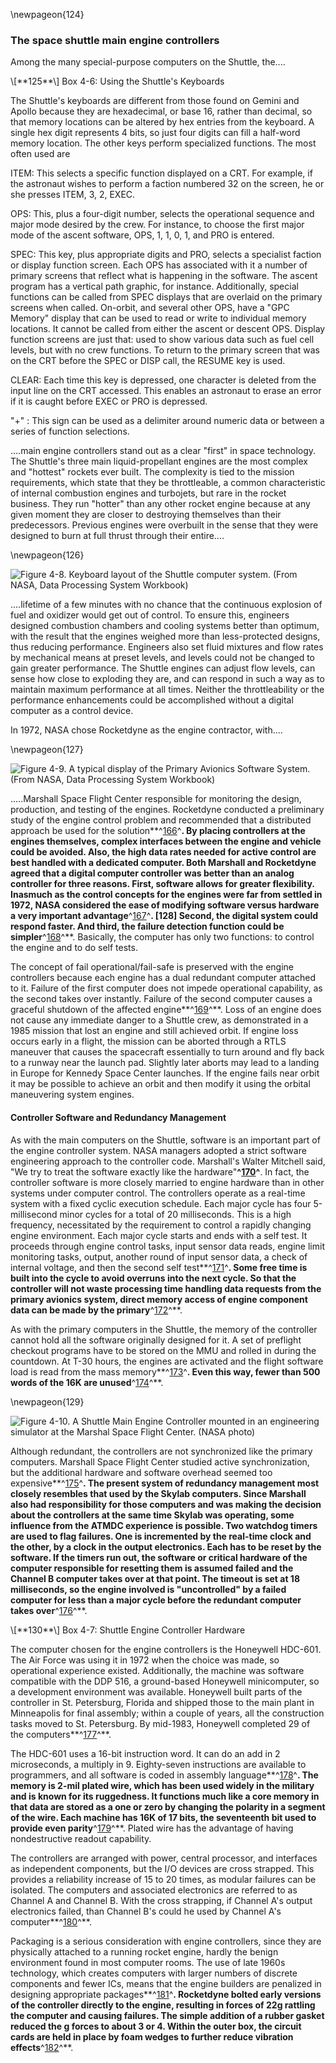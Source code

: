 \newpageon{124}

### The space shuttle main engine controllers

Among the many special-purpose computers on the Shuttle,
the....

<div class="inbox">\[**125**\] Box 4-6: Using the Shuttle's Keyboards

The Shuttle's keyboards are different from those found on Gemini and
Apollo because they are hexadecimal, or base 16, rather than decimal, so
that memory locations can be altered by hex entries from the keyboard. A
single hex digit represents 4 bits, so just four digits can fill a
half-word memory location. The other keys perform specialized functions.
The most often used are

ITEM: This selects a specific function displayed on a CRT. For example,
if the astronaut wishes to perform a faction numbered 32 on the screen,
he or she presses ITEM, 3, 2, EXEC.

OPS: This, plus a four-digit number, selects the operational sequence
and major mode desired by the crew. For instance, to choose the first
major mode of the ascent software, OPS, 1, 1, 0, 1, and PRO is entered.

SPEC: This key, plus appropriate digits and PRO, selects a specialist
faction or display function screen. Each OPS has associated with it a
number of primary screens that reflect what is happening in the
software. The ascent program has a vertical path graphic, for instance.
Additionally, special functions can be called from SPEC displays that
are overlaid on the primary screens when called. On-orbit, and several
other OPS, have a "GPC Memory" display that can be used to read or write
to individual memory locations. It cannot be called from either the
ascent or descent OPS. Display function screens are just that: used to
show various data such as fuel cell levels, but with no crew functions.
To return to the primary screen that was on the CRT before the SPEC or
DISP call, the RESUME key is used.

CLEAR: Each time this key is depressed, one character is deleted from
the input line on the CRT accessed. This enables an astronaut to erase
an error if it is caught before EXEC or PRO is depressed.

"+" : This sign can be used as a delimiter around numeric data or
between a series of function selections.

</div>

....main engine controllers stand out as a clear "first" in space
technology. The Shuttle's three main liquid-propellant engines are the
most complex and "hottest" rockets ever built. The complexity is tied to
the mission requirements, which state that they be throttleable, a
common characteristic of internal combustion engines and turbojets, but
rare in the rocket business. They run "hotter" than any other rocket
engine because at any given moment they are closer to destroying
themselves than their predecessors. Previous engines were overbuilt in
the sense that they were designed to burn at full thrust through their
entire....

\newpageon{126}

![Figure 4-8. Keyboard layout of the Shuttle computer system. (From
NASA, Data Processing System Workbook)](images/p126.jpg)

....lifetime of a few minutes with no chance that the continuous
explosion of fuel and oxidizer would get out of control. To ensure this,
engineers designed combustion chambers and cooling systems better than
optimum, with the result that the engines weighed more than
less-protected designs, thus reducing performance. Engineers also set
fluid mixtures and flow rates by mechanical means at preset levels, and
levels could not be changed to gain greater performance. The Shuttle
engines can adjust flow levels, can sense how close to exploding they
are, and can respond in such a way as to maintain maximum performance at
all times. Neither the throttleability or the performance enhancements
could be accomplished without a digital computer as a control device.

In 1972, NASA chose Rocketdyne as the engine contractor, with....

\newpageon{127}

![Figure 4-9. A typical display of the Primary Avionics Software System.
(From NASA, Data Processing System Workbook)](images/p127.jpg)

.....Marshall Space Flight Center responsible for monitoring the design,
production, and testing of the engines. Rocketdyne conducted a
preliminary study of the engine control problem and recommended that a
distributed approach be used for the solution**^[166](Source4.html)^**.
By placing controllers at the engines themselves, complex interfaces
between the engine and vehicle could be avoided. Also, the high data
rates needed for active control are best handled with a dedicated
computer. Both Marshall and Rocketdyne agreed that a digital computer
controller was better than an analog controller for three reasons.
First, software allows for greater flexibility. Inasmuch as the control
concepts for the engines were far from settled in 1972, NASA considered
the ease of modifying software versus hardware a very important
advantage**^[167](Source4.html)^**. \[**128**\] Second, the digital
system could respond faster. And third, the failure detection function
could be simpler**^[168](Source4.html)^**. Basically, the computer has
only two functions: to control the engine and to do self tests.

The concept of fail operational/fail-safe is preserved with the engine
controllers because each engine has a dual redundant computer attached
to it. Failure of the first computer does not impede operational
capability, as the second takes over instantly. Failure of the second
computer causes a graceful shutdown of the affected
engine**^[169](Source4.html)^**. Loss of an engine does not cause any
immediate danger to a Shuttle crew, as demonstrated in a 1985 mission
that lost an engine and still achieved orbit. If engine loss occurs
early in a flight, the mission can be aborted through a RTLS maneuver
that causes the spacecraft essentially to turn around and fly back to a
runway near the launch pad. Slightly later aborts may lead to a landing
in Europe for Kennedy Space Center launches. If the engine fails near
orbit it may be possible to achieve an orbit and then modify it using
the orbital maneuvering system engines.

#### Controller Software and Redundancy Management

As with the main computers on the Shuttle, software is an important part
of the engine controller system. NASA managers adopted a strict software
engineering approach to the controller code. Marshall's Walter Mitchell
said, "We try to treat the software exactly like the
hardware"**^[170](Source4.html)^**. In fact, the controller software is
more closely married to engine hardware than in other systems under
computer control. The controllers operate as a real-time system with a
fixed cyclic execution schedule. Each major cycle has four 5-millisecond
minor cycles for a total of 20 milliseconds. This is a high frequency,
necessitated by the requirement to control a rapidly changing engine
environment. Each major cycle starts and ends with a self test. It
proceeds through engine control tasks, input sensor data reads, engine
limit monitoring tasks, output, another round of input sensor data, a
check of internal voltage, and then the second self
test**^[171](Source4.html)^**. Some free time is built into the cycle to
avoid overruns into the next cycle. So that the controller will not
waste processing time handling data requests from the primary avionics
system, direct memory access of engine component data can be made by the
primary**^[172](Source4.html)^**.

As with the primary computers in the Shuttle, the memory of the
controller cannot hold all the software originally designed for it. A
set of preflight checkout programs have to be stored on the MMU and
rolled in during the countdown. At T-30 hours, the engines are activated
and the flight software load is read from the mass
memory**^[173](Source4.html)^**. Even this way, fewer than 500 words of
the 16K are unused**^[174](Source4.html)^**.

\newpageon{129}

![Figure 4-10. A Shuttle Main Engine Controller mounted in an
engineering simulator at the Marshal Space Flight Center. (NASA
photo)](images/p129.jpg)

Although redundant, the controllers are not synchronized like the
primary computers. Marshall Space Flight Center studied active
synchronization, but the additional hardware and software overhead
seemed too expensive**^[175](Source4.html)^**. The present system of
redundancy management most closely resembles that used by the Skylab
computers. Since Marshall also had responsibility for those computers
and was making the decision about the controllers at the same time
Skylab was operating, some influence from the ATMDC experience is
possible. Two watchdog timers are used to flag failures. One is
incremented by the real-time clock and the other, by a clock in the
output electronics. Each has to be reset by the software. If the timers
run out, the software or critical hardware of the computer responsible
for resetting them is assumed failed and the Channel B computer takes
over at that point. The timeout is set at 18 milliseconds, so the engine
involved is "uncontrolled" by a failed computer for less than a major
cycle before the redundant computer takes over**^[176](Source4.html)^**.

<div class="inbox">\[**130**\] Box 4-7: Shuttle Engine Controller Hardware

The computer chosen for the engine controllers is the Honeywell HDC-601.
The Air Force was using it in 1972 when the choice was made, so
operational experience existed. Additionally, the machine was software
compatible with the DDP 516, a ground-based Honeywell minicomputer, so a
development environment was available. Honeywell built parts of the
controller in St. Petersburg, Florida and shipped those to the main
plant in Minneapolis for final assembly; within a couple of years, all
the construction tasks moved to St. Petersburg. By mid-1983, Honeywell
completed 29 of the computers**^[177](Source4.html)^**.

The HDC-601 uses a 16-bit instruction word. It can do an add in 2
microseconds, a multiply in 9. Eighty-seven instructions are available
to programmers, and all software is coded in assembly
language**^[178](Source4.html)^**. The memory is 2-mil plated wire,
which has been used widely in the military and is known for its
ruggedness. It functions much like a core memory in that data are stored
as a one or zero by changing the polarity in a segment of the wire. Each
machine has 16K of 17 bits, the seventeenth bit used to provide even
parity**^[179](Source4.html)^**. Plated wire has the advantage of having
nondestructive readout capability.

The controllers are arranged with power, central processor, and
interfaces as independent components, but the I/O devices are cross
strapped. This provides a reliability increase of 15 to 20 times, as
modular failures can be isolated. The computers and associated
electronics are referred to as Channel A and Channel B. With the cross
strapping, if Channel A's output electronics failed, than Channel B's
could he used by Channel A's computer**^[180](Source4.html)^**.

Packaging is a serious consideration with engine controllers, since they
are physically attached to a running rocket engine, hardly the benign
environment found in most computer rooms. The use of late 1960s
technology, which creates computers with larger numbers of discrete
components and fewer ICs, means that the engine builders are penalized
in designing appropriate packages**^[181](Source4.html)^**. Rocketdyne
bolted early versions of the controller directly to the engine,
resulting in forces of 22g rattling the computer and causing failures.
The simple addition of a rubber gasket reduced the g forces to about 3
or 4. Within the outer box, the circuit cards are held in place by foam
wedges to further reduce vibration effects**^[182](Source4.html)^**.

</div>
